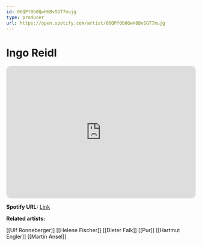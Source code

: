 ```yaml
---
id: 06QPf0b0QwH6BvSGT7mujg
type: producer
url: https://open.spotify.com/artist/06QPf0b0QwH6BvSGT7mujg
---
```

# Ingo Reidl

<iframe style="border-radius:12px" src="https://open.spotify.com/embed/artist/06QPf0b0QwH6BvSGT7mujg" width="100%" height="352" frameBorder="0" allowfullscreen="" allow="autoplay; clipboard-write; encrypted-media; fullscreen; picture-in-picture" loading="lazy"></iframe>

**Spotify URL:** [Link](https://open.spotify.com/artist/06QPf0b0QwH6BvSGT7mujg)

**Related artists:**

[[Ulf Ronneberger]]
[[Helene Fischer]]
[[Dieter Falk]]
[[Pur]]
[[Hartmut Engler]]
[[Martin Ansel]]
